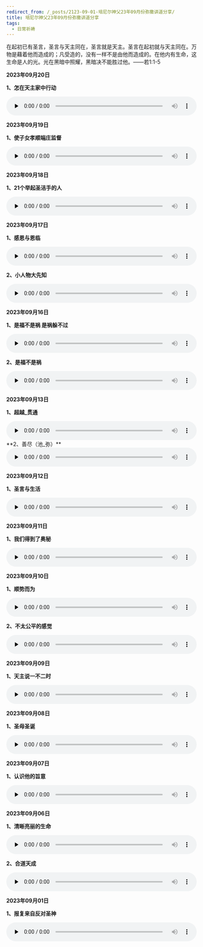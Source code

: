 ```yaml
---
redirect_from: /_posts/2123-09-01-培尼尔神父23年09月份弥撒讲道分享/
title: 培尼尔神父23年09月份弥撒讲道分享
tags:
  - 日常祈祷
---
```


在起初已有圣言，圣言与天主同在，圣言就是天主。圣言在起初就与天主同在。万物是藉着他而造成的；凡受造的，没有一样不是由他而造成的。在他内有生命，这生命是人的光。光在黑暗中照耀，黑暗决不能胜过他。——若1:1-5

**2023年09月20日**

**1、怎在天主家中行动**

<audio id="audio" style="width: 100%;height:50px;" controls="controls" preload="none">
      <source id="mp3" src="/2023.09/audio/230920tianzhu.mp3">
</audio>

**2023年09月19日**

**1、使子女孝顺端庄监督**

<audio id="audio" style="width: 100%;height:50px;" controls="controls" preload="none">
      <source id="mp3" src="/2023.09/audio/230919zinv.mp3">
</audio>

**2023年09月18日**

**1、21个举起圣洁手的人**

<audio id="audio" style="width: 100%;height:50px;" controls="controls" preload="none">
      <source id="mp3" src="/2023.09/audio/230918sheng.mp3">
</audio>

**2023年09月17日**

**1、感恩与恩临**

<audio id="audio" style="width: 100%;height:50px;" controls="controls" preload="none">
      <source id="mp3" src="/2023.09/audio/230917ganen.mp3">
</audio>

**2、小人物大先知**

<audio id="audio" style="width: 100%;height:50px;" controls="controls" preload="none">
      <source id="mp3" src="/2023.09/audio/230917xiao.mp3">
</audio>

**2023年09月16日**

**1、是福不是祸 是祸躲不过**

<audio id="audio" style="width: 100%;height:50px;" controls="controls" preload="none">
      <source id="mp3" src="/2023.09/audio/230916huo.mp3">
</audio>

**2、是福不是祸**

<audio id="audio" style="width: 100%;height:50px;" controls="controls" preload="none">
      <source id="mp3" src="/2023.09/audio/230916fuhuo.mp3">
</audio>

**2023年09月13日**

**1、超越_贯通**

<audio id="audio" style="width: 100%;height:50px;" controls="controls" preload="none">
      <source id="mp3" src="/2023.09/audio/230913chao.mp3">
</audio>
**2、善尽（池_弥）**

<audio id="audio" style="width: 100%;height:50px;" controls="controls" preload="none">
      <source id="mp3" src="/2023.09/audio/230913shan.mp3">
</audio>

**2023年09月12日**

**1、圣言与生活**

<audio id="audio" style="width: 100%;height:50px;" controls="controls" preload="none">
      <source id="mp3" src="/2023.09/audio/230912shengya.mp3">
</audio>

**2023年09月11日**

**1、我们得到了奥秘**

<audio id="audio" style="width: 100%;height:50px;" controls="controls" preload="none">
      <source id="mp3" src="/2023.09/audio/230911aomi.mp3">
</audio>

**2023年09月10日**

**1、顺势而为**

<audio id="audio" style="width: 100%;height:50px;" controls="controls" preload="none">
      <source id="mp3" src="/2023.09/audio/230910shun.mp3">
</audio>

**2、不太公平的感觉**

<audio id="audio" style="width: 100%;height:50px;" controls="controls" preload="none">
      <source id="mp3" src="/2023.09/audio/230910butai.mp3">
</audio>

**2023年09月09日**

**1、天主说一不二时**

<audio id="audio" style="width: 100%;height:50px;" controls="controls" preload="none">
      <source id="mp3" src="/2023.09/audio/230909shuoyi.mp3">
</audio>

**2023年09月08日**

**1、圣母圣诞**

<audio id="audio" style="width: 100%;height:50px;" controls="controls" preload="none">
      <source id="mp3" src="/2023.09/audio/230908shengmu.mp3">
</audio>

**2023年09月07日**

**1、认识他的旨意**

<audio id="audio" style="width: 100%;height:50px;" controls="controls" preload="none">
      <source id="mp3" src="/2023.09/audio/230907renshi.mp3">
</audio>

**2023年09月06日**

**1、清晰亮丽的生命**

<audio id="audio" style="width: 100%;height:50px;" controls="controls" preload="none">
      <source id="mp3" src="/2023.09/audio/230906shengming.mp3">
</audio>

**2、合道天成**

<audio id="audio" style="width: 100%;height:50px;" controls="controls" preload="none">
      <source id="mp3" src="/2023.09/audio/230906hedao.mp3">
</audio>

**2023年09月01日**

**1、报复来自反对圣神**

<audio id="audio" style="width: 100%;height:50px;" controls="controls" preload="none">
      <source id="mp3" src="/2023.09/audio/230901shengshen.mp3">
</audio>
